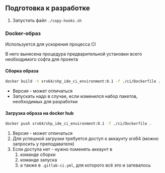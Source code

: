 

## Подготовка к разработке

1. Запустить файл `./copy-hooks.sh`



### Docker-образ

Используется для ускорения процесса CI

В него вынесена процедура предварительной установки всего необходимого софта для проекта

#### Сборка образа
```bash
docker build -t srx64/shp_ide_ci_environment:0.1 -f ./ci/Dockerfile .  
```
* Версия - может отличаться
* Запускать надо в случае, если изменился набор пакетов, необходимых для разработки

#### Загрузка образа на docker hub
```bash
docker push srx64/shp_ide_ci_environment:0.1 -f ./ci/Dockerfile .  
```

1. Версия - может отличаться
2. Для успешной загрузки требуется доступ к аккаунту srx64 (можно запросить у преподавателя)
3. Если доступа нет - нужно поменять аккаунт в 
   1. команде сборки
   2. команде запуска
   3. а также в `.gitlab-ci.yml`, для которого всё это и затевалось
